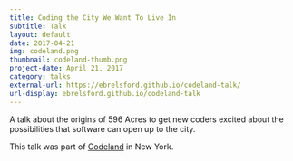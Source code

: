 ```yaml
---
title: Coding the City We Want To Live In
subtitle: Talk
layout: default
date: 2017-04-21
img: codeland.png
thumbnail: codeland-thumb.png
project-date: April 21, 2017
category: talks
external-url: https://ebrelsford.github.io/codeland-talk/
url-display: ebrelsford.github.io/codeland-talk
---
```


A talk about the origins of 596 Acres to get new coders excited about the possibilities that software can open up to the city.

This talk was part of [Codeland](http://codelandconf.com/) in New York.
